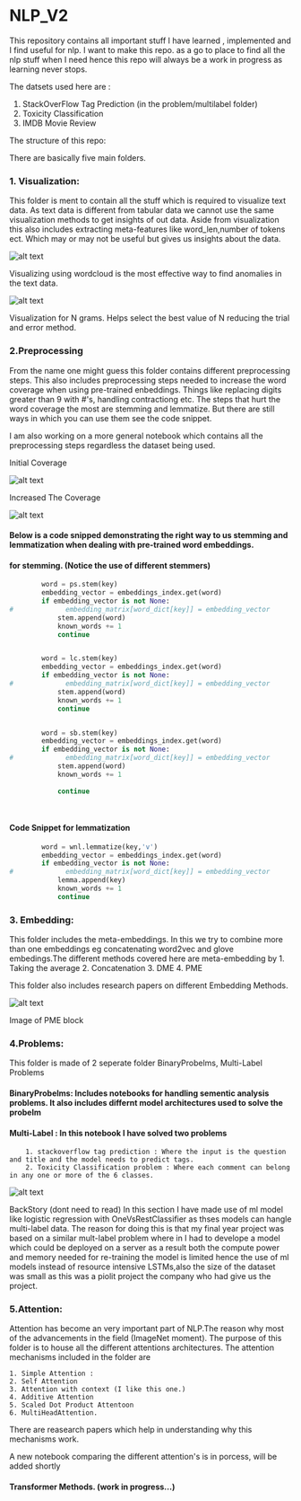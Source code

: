# NLP_V2


This repository contains all important stuff I have learned , implemented  and I find useful for nlp. I want to make this repo. as a go to place to find 
all the nlp stuff when I need hence this repo will always be a work in progress as learning never stops.


The datsets used here are :

1. StackOverFlow Tag Prediction (in the problem/multilabel folder)
2. Toxicity Classification 
3. IMDB Movie Review 

The structure of this repo:

There are basically five main folders.

### 1. Visualization: 

This folder is ment to contain all the stuff which is required to visualize text data. As text data is different from     tabular data we cannot use the same visualization methods to get insights of out data. Aside from visualization this also includes extracting meta-features like word_len,number of tokens ect. Which may or may not be useful but gives us insights about the data.  

![alt text](https://github.com/evilc3/NLP_V2/blob/master/images/image_1.png)

Visualizing using wordcloud is the most effective way to find anomalies in the text data.


![alt text](https://github.com/evilc3/NLP_V2/blob/master/images/image_2.png)

Visualization for N grams. Helps select the best value of N reducing the trial and error method.

### 2.Preprocessing

From the name one might guess this folder contains different preprocessing steps. This also includes preprocessing steps needed to increase the word coverage when using pre-trained enbeddings. Things like replacing digits greater than 9 with #'s, handling contractiong etc. The steps that hurt the word coverage the most are 
stemming and lemmatize. But there are still ways in which you can use them see the code snippet.

I am also working on a more general notebook which contains all the preprocessing steps regardless the dataset being used.

Initial Coverage 

![alt text](https://github.com/evilc3/NLP_V2/blob/master/images/image_3.png)

Increased The Coverage 

![alt text](https://github.com/evilc3/NLP_V2/blob/master/images/image_4.png)


#### Below is a code snipped demonstrating the right way to us stemming and lemmatization when dealing with pre-trained word embeddings.

#### for stemming. (Notice the use of different stemmers)

```python
        word = ps.stem(key)
        embedding_vector = embeddings_index.get(word)
        if embedding_vector is not None:
#             embedding_matrix[word_dict[key]] = embedding_vector
            stem.append(word)
            known_words += 1
            continue


        word = lc.stem(key)
        embedding_vector = embeddings_index.get(word)
        if embedding_vector is not None:
#             embedding_matrix[word_dict[key]] = embedding_vector
            stem.append(word)
            known_words += 1
            continue


        word = sb.stem(key)
        embedding_vector = embeddings_index.get(word)
        if embedding_vector is not None:
#             embedding_matrix[word_dict[key]] = embedding_vector
            stem.append(word)
            known_words += 1
            
            continue

          
```

#### Code Snippet for lemmatization

```python
        word = wnl.lemmatize(key,'v')
        embedding_vector = embeddings_index.get(word)
        if embedding_vector is not None:
#             embedding_matrix[word_dict[key]] = embedding_vector
            lemma.append(key)
            known_words += 1
            continue           
```

### 3. Embedding:

This folder includes the meta-embeddings. In this we try to combine more than one embeddings eg concatenating word2vec and glove embedings.The different methods covered here are meta-embedding by 
        1. Taking the average 
        2. Concatenation
        3. DME
        4. PME

This folder also includes research papers on different Embedding Methods.

![alt text](https://github.com/evilc3/NLP_V2/blob/master/images/image5.png)

Image of PME block


### 4.Problems: 

This folder is made of 2 seperate folder BinaryProbelms, Multi-Label Problems 

  #### BinaryProbelms: Includes notebooks for handling sementic analysis problems. It also includes differnt model architectures used to solve the probelm

  ####  Multi-Label : In this notebook I have solved two problems 
        1. stackoverflow tag prediction : Where the input is the question and title and the model needs to predict tags.
        2. Toxicity Classification problem : Where each comment can belong in any one or more of the 6 classes.

![alt text](https://github.com/evilc3/NLP_V2/blob/master/images/image_6.png)


BackStory (dont need to read)
In this section I have made use of ml model like logistic regression with OneVsRestClassifier as thses models can hangle multi-label data. The reason for doing this is that my final year project was based on a similar mult-label problem where in I had to develope a model which could be deployed on a server as a result both the compute power and memory needed for re-training the model is limited hence the use of ml models instead of resource intensive LSTMs,also the size of the dataset was small as this was a piolit project the company who had give us the project.


### 5.Attention: 
Attention has become an very important part of NLP.The reason why most of the advancements in the field (ImageNet moment). The purpose of this folder is to house all the different attentions architectures. The attention mechanisms included in the folder are 

    1. Simple Attention : 
    2. Self Attention 
    3. Attention with context (I like this one.)
    4. Additive Attention 
    5. Scaled Dot Product Attentoon
    6. MultiHeadAttention.
    
There are reasearch papers which help in understanding why this mechanisms work.


A new notebook comparing the different attention's is in porcess, will be added shortly 


#### Transformer Methods. (work in progress...)



